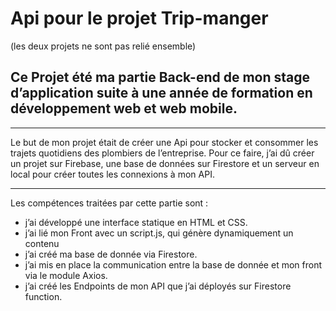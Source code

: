 # Api pour le projet Trip-manger 
(les deux projets ne sont pas relié ensemble)

## Ce Projet été ma partie Back-end de mon stage d’application suite à une année de formation en développement web et web mobile.

--- 

Le but de mon projet était de créer une Api pour stocker et consommer les
trajets quotidiens des plombiers de l’entreprise.
Pour ce faire, j’ai dû créer un projet sur Firebase, une base de données sur
Firestore et un serveur en local pour créer toutes les connexions à mon API.

--- 

Les compétences traitées par cette partie sont :

- j’ai développé une interface statique en HTML et CSS.
- j’ai lié mon Front avec un script.js, qui génère dynamiquement un
contenu
- j’ai créé ma base de donnée via Firestore.
- j’ai mis en place la communication entre la base de donnée et mon
front via le module Axios.
- j’ai créé les Endpoints de mon API que j’ai déployés sur Firestore
function.
